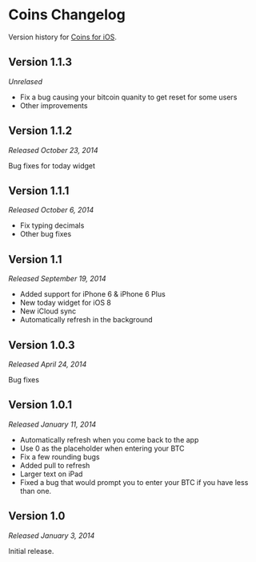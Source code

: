 # Coins Changelog

Version history for [Coins for iOS](http://getcoinsapp.com).

## Version 1.1.3
*Unrelased*

* Fix a bug causing your bitcoin quanity to get reset for some users
* Other improvements


## Version 1.1.2
*Released October 23, 2014*

Bug fixes for today widget


## Version 1.1.1
*Released October 6, 2014*

* Fix typing decimals
* Other bug fixes


## Version 1.1
*Released September 19, 2014*

* Added support for iPhone 6 & iPhone 6 Plus
* New today widget for iOS 8
* New iCloud sync
* Automatically refresh in the background


## Version 1.0.3
*Released April 24, 2014*

Bug fixes


## Version 1.0.1
*Released January 11, 2014*

* Automatically refresh when you come back to the app
* Use 0 as the placeholder when entering your BTC
* Fix a few rounding bugs
* Added pull to refresh
* Larger text on iPad
* Fixed a bug that would prompt you to enter your BTC if you have less than one.


## Version 1.0
*Released January 3, 2014*

Initial release.
